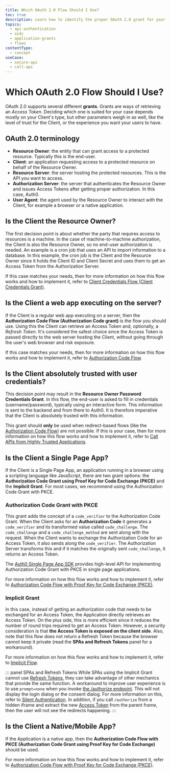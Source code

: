 ```yaml
---
title: Which OAuth 2.0 Flow Should I Use?
toc: true
description: Learn how to identify the proper OAuth 2.0 grant for your use case.
topics:
  - api-authentication
  - oidc
  - application-grants
  - flows
contentType:
  - concept
useCase:
  - secure-api
  - call-api
---
```


# Which OAuth 2.0 Flow Should I Use?

OAuth 2.0 supports several different **grants**. Grants are ways of retrieving an <dfn data-key="access-token">Access Token</dfn>. Deciding which one is suited for your case depends mostly on your Client's type, but other parameters weigh in as well, like the level of trust for the Client, or the experience you want your users to have.

## OAuth 2.0 terminology

- **Resource Owner**: the entity that can grant access to a protected resource. Typically this is the end-user.
- **Client**: an application requesting access to a protected resource on behalf of the Resource Owner.
- **Resource Server**: the server hosting the protected resources. This is the API you want to access.
- **Authorization Server**: the server that authenticates the Resource Owner and issues Access Tokens after getting proper authorization. In this case, Auth0.
- **User Agent**: the agent used by the Resource Owner to interact with the Client, for example a browser or a native application.

## Is the Client the Resource Owner?

The first decision point is about whether the party that requires access to resources is a machine. In the case of machine-to-machine authorization, the Client is also the Resource Owner, so no end-user authorization is needed. An example is a cron job that uses an API to import information to a database. In this example, the cron job is the Client and the Resource Owner since it holds the Client ID and Client Secret and uses them to get an Access Token from the Authorization Server.

If this case matches your needs, then for more information on how this flow works and how to implement it, refer to [Client Credentials Flow (Client Credentials Grant)](/flows/concepts/client-credentials).

## Is the Client a web app executing on the server?

If the Client is a regular web app executing on a server, then the **Authorization Code Flow (Authorization Code grant)** is the flow you should use. Using this the Client can retrieve an Access Token and, optionally, a <dfn data-key="refresh-token">Refresh Token</dfn>. It's considered the safest choice since the Access Token is passed directly to the web server hosting the Client, without going through the user's web browser and risk exposure.

If this case matches your needs, then for more information on how this flow works and how to implement it, refer to [Authorization Code Flow](/flows/concepts/auth-code).

## Is the Client absolutely trusted with user credentials?

This decision point may result in the **Resource Owner Password Credentials Grant**. In this flow, the end-user is asked to fill in credentials (username/password), typically using an interactive form. This information is sent to the backend and from there to Auth0. It is therefore imperative that the Client is absolutely trusted with this information.

This grant should **only** be used when redirect-based flows (like the [Authorization Code Flow](/flows/concepts/auth-code)) are not possible. If this is your case, then for more information on how this flow works and how to implement it, refer to [Call APIs from Highly Trusted Applications](/api-auth/grant/password).

## Is the Client a Single Page App?

If the Client is a Single Page App, an application running in a browser using a scripting language like JavaScript, there are two grant options: the **Authorization Code Grant using Proof Key for Code Exchange (PKCE)** and the **Implicit Grant**. For most cases, we recommend using the Authorization Code Grant with PKCE.

### Authorization Code Grant with PKCE

This grant adds the concept of a `code_verifier` to the Authorization Code Grant. When the Client asks for an **Authorization Code** it generates a `code_verifier` and its transformed value called `code_challenge`. The `code_challenge` and a `code_challenge_method` are sent along with the request. When the Client wants to exchange the Authorization Code for an Access Token, it also sends along the `code_verifier`. The Authorization Server transforms this and if it matches the originally sent `code_challenge`, it returns an Access Token.

The [Auth0 Single Page App SDK](/libraries/auth0-spa-js) provides high-level API for implementing Authorization Code Grant with PKCE in single page applications.

For more information on how this flow works and how to implement it, refer to [Authorization Code Flow with Proof Key for Code Exchange (PKCE)](/flows/concepts/auth-code-pkce).

### Implicit Grant

In this case, instead of getting an authorization code that needs to be exchanged for an Access Token, the Application directly retrieves an Access Token. On the plus side, this is more efficient since it reduces the number of round trips required to get an Access Token. However, a security consideration is that **the Access Token is exposed on the client side**. Also, note that this flow does not return a Refresh Token because the browser cannot keep it private (read the __SPAs and Refresh Tokens__ panel for a workaround).

For more information on how this flow works and how to implement it, refer to [Implicit Flow](/flows/concepts/implicit).

::: panel SPAs and Refresh Tokens
While SPAs using the Implicit Grant cannot use [Refresh Tokens](/tokens/refresh-token), they can take advantage of other mechanics that provide the same function. A workaround to improve user experience is to use `prompt=none` when you invoke [the /authorize endpoint](/api/authentication#implicit-grant). This will not display the login dialog or the consent dialog. For more information on this, refer to [Silent Authentication](/api-auth/tutorials/silent-authentication). In addition, if you call `/authorize` from a hidden iframe and extract the new [Access Token](/tokens/access-tokens) from the parent frame, then the user will not see the redirects happening.
:::

## Is the Client a Native/Mobile App?

If the Application is a native app, then the **Authorization Code Flow with PKCE (Authorization Code Grant using Proof Key for Code Exchange)** should be used.

For more information on how this flow works and how to implement it, refer to [Authorization Code Flow with Proof Key for Code Exchange (PKCE)](/flows/concepts/auth-code-pkce).
